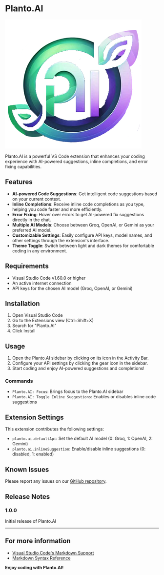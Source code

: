 # Planto.AI

![Planto.AI Icon](resources/icon_e.png)

Planto.AI is a powerful VS Code extension that enhances your coding experience with AI-powered suggestions, inline completions, and error fixing capabilities.

## Features

- **AI-powered Code Suggestions**: Get intelligent code suggestions based on your current context.
- **Inline Completions**: Receive inline code completions as you type, helping you code faster and more efficiently.
- **Error Fixing**: Hover over errors to get AI-powered fix suggestions directly in the chat.
- **Multiple AI Models**: Choose between Groq, OpenAI, or Gemini as your preferred AI model.
- **Customizable Settings**: Easily configure API keys, model names, and other settings through the extension's interface.
- **Theme Toggle**: Switch between light and dark themes for comfortable coding in any environment.

## Requirements

- Visual Studio Code v1.60.0 or higher
- An active internet connection
- API keys for the chosen AI model (Groq, OpenAI, or Gemini)

## Installation

1. Open Visual Studio Code
2. Go to the Extensions view (Ctrl+Shift+X)
3. Search for "Planto.AI"
4. Click Install

## Usage

1. Open the Planto.AI sidebar by clicking on its icon in the Activity Bar.
2. Configure your API settings by clicking the gear icon in the sidebar.
3. Start coding and enjoy AI-powered suggestions and completions!

### Commands

- `Planto.AI: Focus`: Brings focus to the Planto.AI sidebar
- `Planto.AI: Toggle Inline Suggestions`: Enables or disables inline code suggestions

## Extension Settings

This extension contributes the following settings:

* `planto.ai.defaultApi`: Set the default AI model (0: Groq, 1: OpenAI, 2: Gemini)
* `planto.ai.inlineSuggestion`: Enable/disable inline suggestions (0: disabled, 1: enabled)

## Known Issues

Please report any issues on our [GitHub repository](https://github.com/your-repo-link).

## Release Notes

### 1.0.0

Initial release of Planto.AI

---

## For more information

* [Visual Studio Code's Markdown Support](http://code.visualstudio.com/docs/languages/markdown)
* [Markdown Syntax Reference](https://help.github.com/articles/markdown-basics/)

**Enjoy coding with Planto.AI!**